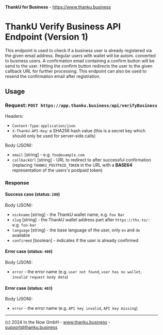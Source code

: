 **ThankU for Business** - https://www.thanku.business

# ThankU Verify Business API Endpoint (Version 1)

This endpoint is used to check if a business user is already registered via the given email address. Regular users with wallet will be autom. converted to business users. A confirmation email containing a confirm button will be send to the user. Hitting the confirm button redirects the user to the given callback URL for further processing. This endpoint can also be used to resend the confirmation email after registration.

## Usage

### Request: `POST https://app.thanku.business/api/verifyBusiness`

Headers:
* `Content-Type`: `application/json`
* `X-ThankU-API-Key`: a SHA256 hash value (this is a secret key which should only be used for server-side calls)

Body (JSON): 
* `email` [string] - e.g. `foo@example.com`
* `callbackUrl` [string] - URL to redirect to after successful confirmation (replacing `THANKU_POSTPAID_TOKEN` in the URL with a __BASE64__ representation of the users's postpaid token)

### Response

#### Success case (status: `200`)

Body (JSON):
* `nickname` [string] - the ThankU wallet name, e.g. `Foo Bar`
* `slug` [string] - the ThankU wallet address part after `https://thx.to/:` e.g. `foo-bar`
* `language` [string] - the base language of the user, only `en` and `de` available
* `confirmed` [boolean] - indicates if the user is already confirmed
  
#### Error case (status: `400`)

Body (JSON):
* `error` - the error name (e.g. `user not found`, `user has no wallet`, `invalid request body data`)

#### Error case (status: `403`)

Body (JSON):
* `error` - the error name (e.g. `API key invalid`, `API key missing`)

---

(c) 2024 In the Now GmbH - www.thanku.business - support@thanku.business
